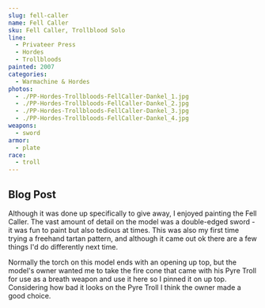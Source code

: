 ```yaml
---
slug: fell-caller
name: Fell Caller
sku: Fell Caller, Trollblood Solo
line:
  - Privateer Press
  - Hordes
  - Trollbloods
painted: 2007
categories:
  - Warmachine & Hordes
photos:
  - ./PP-Hordes-Trollbloods-FellCaller-Dankel_1.jpg
  - ./PP-Hordes-Trollbloods-FellCaller-Dankel_2.jpg
  - ./PP-Hordes-Trollbloods-FellCaller-Dankel_3.jpg
  - ./PP-Hordes-Trollbloods-FellCaller-Dankel_4.jpg
weapons:
  - sword
armor:
  - plate
race:
  - troll
---
```


## Blog Post

Although it was done up specifically to give away, I enjoyed painting the Fell Caller. The vast amount of detail on the model was a double-edged sword - it was fun to paint but also tedious at times. This was also my first time trying a freehand tartan pattern, and although it came out ok there are a few things I'd do differently next time.

Normally the torch on this model ends with an opening up top, but the model's owner wanted me to take the fire cone that came with his Pyre Troll for use as a breath weapon and use it here so I pinned it on up top. Considering how bad it looks on the Pyre Troll I think the owner made a good choice.
